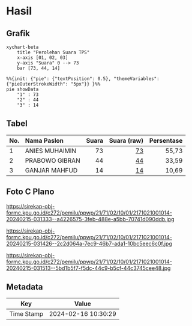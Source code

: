 # Hasil

## Grafik

```mermaid
xychart-beta
    title "Perolehan Suara TPS"
    x-axis [01, 02, 03]
    y-axis "Suara" 0 --> 73
    bar [73, 44, 14]
```

```mermaid
%%{init: {"pie": {"textPosition": 0.5}, "themeVariables": {"pieOuterStrokeWidth": "5px"}} }%%
pie showData
    "1" : 73
    "2" : 44
    "3" : 14
```

## Tabel

| No. | Nama Paslon    | Suara | Suara (raw) | Persentase |
|:--- |:-------------- | -----:| -----------:| ----------:|
| 1   | ANIES MUHAIMIN | 73    | [73][p-1]   | 55,73      |
| 2   | PRABOWO GIBRAN | 44    | [44][p-2]   | 33,59      |
| 3   | GANJAR MAHFUD  | 14    | [14][p-3]   | 10,69      |


[p-1]: https://github.com/gigit-pemilu/pemilu-2024-21-kepulauan-riau/blob/main/pilpres/hitung-suara/sub/21-kepulauan-riau/sub/71-kota-batam/sub/02-batu-ampar/sub/1001-tanjung-sengkuang/sub/014-tps/sub/paslon-1.txt
[p-2]: https://github.com/gigit-pemilu/pemilu-2024-21-kepulauan-riau/blob/main/pilpres/hitung-suara/sub/21-kepulauan-riau/sub/71-kota-batam/sub/02-batu-ampar/sub/1001-tanjung-sengkuang/sub/014-tps/sub/paslon-2.txt
[p-3]: https://github.com/gigit-pemilu/pemilu-2024-21-kepulauan-riau/blob/main/pilpres/hitung-suara/sub/21-kepulauan-riau/sub/71-kota-batam/sub/02-batu-ampar/sub/1001-tanjung-sengkuang/sub/014-tps/sub/paslon-3.txt

## Foto C Plano

https://sirekap-obj-formc.kpu.go.id/c272/pemilu/ppwp/21/71/02/10/01/2171021001014-20240215-031333--a4226575-3feb-488e-a5bb-70741d090ddb.jpg

https://sirekap-obj-formc.kpu.go.id/c272/pemilu/ppwp/21/71/02/10/01/2171021001014-20240215-031426--2c2d064a-7ec9-46b7-ada1-10bc5eec6c0f.jpg

https://sirekap-obj-formc.kpu.go.id/c272/pemilu/ppwp/21/71/02/10/01/2171021001014-20240215-031513--5bd1b5f7-f5dc-44c9-b5cf-44c3745cee48.jpg


## Metadata

| Key        | Value               |
| ---------- | ------------------- |
| Time Stamp | 2024-02-16 10:30:29 |



